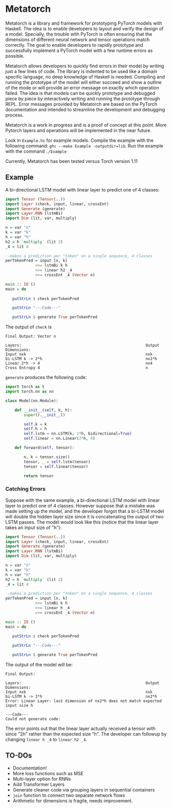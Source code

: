 # Metatorch

Metatorch is a library and framework for prototyping PyTorch models with Haskell.
The idea is to enable developers to layout and verify the design of a model.
Specially, the trouble with PyTorch is often ensuring that the dimensions of different neural network and tensor operations match correctly.
The goal to enable developers to rapidly prototype and successfully implement a PyTorch model with a few runtime errors as possible.

Metatorch allows developers to quickly find errors in their model by writing just a few lines of code.
The library is indented to be used like a domain specific language, no deep knowledge of Haskell is needed.
Compiling and running the prototype of the model will either succeed and show a outline of the mode or will provide an error message on exactly which operation failed.
The idea is that models can be quickly prototype and debugged piece by piece by interactively writing and running the prototype through REPL.
Error messages provided by Metatorch are based on the PyTorch documentation and intended to streamline the development and debugging process.

Metatorch is a work in progress and is a proof of concept at this point.
More Pytorch layers and operations will be implemented in the near future.

Look in `Example.hs` for example models. Compile the example with the following command: `ghc --make Example -outputdir=lib`. Run the example with the command `./Example`

Currently, Metatorch has been tested versus Torch version 1.11

## Example

A bi-directional LSTM model with linear layer to predict one of 4 classes:

```haskell
import Tensor (Tensor(..))
import Layer (check, input, linear, crossEnt)
import Generate (generate)
import Layer.RNN (lstmBi)
import Dim (lit, var, multiply)

n = var "n"
k = var "k"
h = var "h"
h2 = h `multiply` (lit 2)
_4 = lit 4

--makes a prediction per "token" on a single sequence, 4 classes
perTokenPred = input [n, k]
             >>= lstmBi k h
             >>= linear h2 _4
             >>= crossEnt _4 (Vector n)

main :: IO ()
main = do
   
   putStrLn $ check perTokenPred

   putStrLn "---Code---"

   putStrLn $ generate True perTokenPred
```

The output of `check` is
```
Final Output: Vector n

Layers:                                                      Output Dimensions:
Input nxk                                                    nxk
bi-LSTM k -> 2*h                                             nx2*h
Linear 2*h -> 4                                              nx4
Cross Entropy 4                                              n
```

`generate` produces the following code:

```Python
import torch as t
import torch.nn as nn

class Model(nn.Module):

    def __init__(self, k, h):
        super().__init__()

        self.k = k
        self.h = h
        self.lstm = nn.LSTM(k, 2*h, bidirectional=True)
        self.linear = nn.Linear(2*h, 4)

    def forward(self, tensor):

        n, k = tensor.size()
        tensor, _ = self.lstm(tensor)
        tensor = self.linear(tensor)

        return tensor
```

### Catching Errors

Suppose with the same example, a bi-directional LSTM model with linear
layer to predict one of 4 classes.
However suppose that a mistake was made setting up the model, and the developer forgot that a bi-LSTM model will double the hidden layer size since it is concatenating the output of two LSTM passes.
The model would look like this (notice that the linear layer takes an input size of "h"):

```haskell
import Tensor (Tensor(..))
import Layer (check, input, linear, crossEnt)
import Generate (generate)
import Layer.RNN (lstmBi)
import Dim (lit, var, multiply)

n = var "n"
k = var "k"
h = var "h"
h2 = h `multiply` (lit 2)
_4 = lit 4

--makes a prediction per "token" on a single sequence, 4 classes
perTokenPred = input [n, k]
             >>= lstmBi k h
             >>= linear h _4
             >>= crossEnt _4 (Vector n)

main :: IO ()
main = do
   
   putStrLn $ check perTokenPred

   putStrLn "---Code---"

   putStrLn $ generate True perTokenPred
```

The output of the model will be:

```
Final Output:

Layers:                                                      Output Dimensions:
Input nxk                                                    nxk
bi-LSTM k -> 2*h                                             nx2*h
Error: Linear Layer: last dimension of nx2*h does not match expected input size h

---Code---
Could not generate code:
```

The error points out that the linear layer actually received a tensor with since "2h" rather than the expected size "h".
The developer can followup by changing `linear h _4` to `linear h2 _4`.


## TO-DOs

* Documentation!
* More loss functions such as MSE
* Multi-layer option for RNNs
* Add Transformer Layers
* Generate cleaner code via grouping layers in sequential containers
* `join` function to connect two separate network flows
* Arithmetic for dimensions is fragile, needs improvement.
